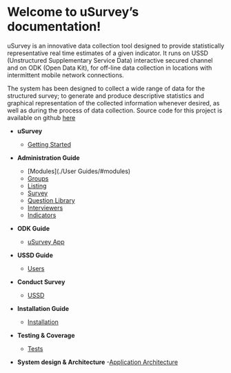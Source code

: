 Welcome to uSurvey’s documentation!
========
uSurvey is an innovative data collection tool designed to provide statistically representative real time estimates of a given indicator. It runs on USSD (Unstructured Supplementary Service Data) interactive secured channel and on ODK (Open Data Kit), for off-line data collection in locations with intermittent mobile network connections.

The system has been designed to collect a wide range of data for the structured survey; to generate and produce descriptive statistics and graphical representation of the collected information whenever desired, as well as during the process of data collection.
Source code for this project is available on github [here]()

+ **uSurvey**
    - [Getting Started](./GettingStarted.md)

+ **Administration Guide**
    - [Modules](./User Guides/#modules)
    - [Groups](./Groups.md)
    - [Listing](./Listing.md)
    - [Survey](./Survey.md)
    - [Question Library](./Library.md)
    - [Interviewers](./Interviewer.md)
    - [Indicators](./Indicators.md)
  
* **ODK Guide**
    - [uSurvey App](./ODK_App.md)

* **USSD Guide**
    - [Users](#)

* **Conduct Survey**
    - [USSD](ussd-integration.md)

* **Installation Guide**
    - [Installation](installation.md)

* **Testing & Coverage**
    - [Tests](tests.md)

* **System design & Architecture**
    -[Application Architecture](deployment_guide.md)
